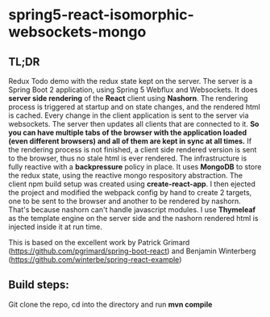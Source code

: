 # spring5-react-isomorphic-websockets-mongo
## TL;DR
Redux Todo demo with the redux state kept on the server. The server is a Spring Boot 2 application, using Spring 5 Webflux and Websockets.
It does **server side rendering** of the **React** client using **Nashorn**. The rendering process is triggered at startup and on state changes, and the rendered html is cached. 
Every change in the client application is sent to the server via websockets. The server then updates all clients that are connected to it.
**So you can have multiple tabs of the browser with the application loaded (even different browsers) and 
all of them are kept in sync at all times.**
If the rendering process is not finished, a client side rendered version is sent to the browser, thus no stale html is ever rendered.
The infrastructure is fully reactive with a **backpressure** policy in place.
It uses **MongoDB** to store the redux state, using the reactive mongo respository abstraction.
The client npm build setup was created using **create-react-app**. I then ejected the project and modified the webpack config by hand 
to create 2 targets, one to be sent to the browser and another to be rendered by nashorn. That's because nashorn can't handle javascript
modules.
I use **Thymeleaf** as the template engine on the server side and the nashorn rendered html is injected inside it at run time.

This is based on the excellent work by Patrick Grimard (https://github.com/pgrimard/spring-boot-react) and 
Benjamin Winterberg (https://github.com/winterbe/spring-react-example)

## Build steps:
Git clone the repo, cd into the directory and run **mvn compile**
